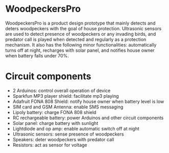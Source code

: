 # WoodpeckersPro
WoodpeckersPro is a product design prototype that mainly detects and deters woodpeckers with the goal of house protection. Ultrasonic sensors are used to detect presence of woodpeckers or any invading birds, and predator call is played when detected and regularly as a protection mechanism.
It also has the following minor functionalities: automatically turns off at night, recharges with solar panel, and notifies house owner when battery falls under 70%.

# Circuit components
- 2 Arduinos: control overall operation of device
- Sparkfun MP3 player shield: facilitate mp3 playing
- Adafruit FONA 808 Shield: notify house owner when battery level is low
- SIM card and GSM Antenna: enable SMS messaging
- Lipoly battery: charge FONA 808 shield
- RC rechargeable battery: power Arduinos and other circuit components
- Solar panel: charge battery with sunlight
- Lightdiode and op amp: enable automatic switch off at night
- Ultrasonic sensors: sense presence of woodpeckers
- Speakers: deter woodpeckers with predator call
- Resistors: act as sensor for voltage
